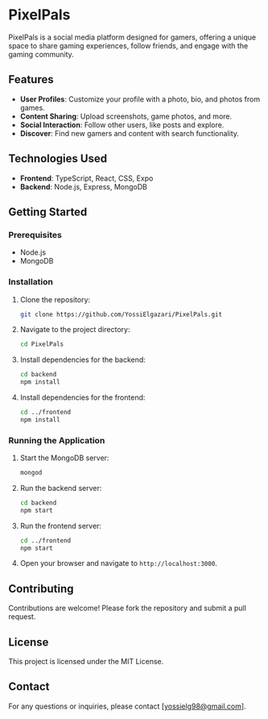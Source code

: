 # PixelPals

PixelPals is a social media platform designed for gamers, offering a unique space to share gaming experiences, follow friends, and engage with the gaming community.

## Features

- **User Profiles**: Customize your profile with a photo, bio, and photos from games.
- **Content Sharing**: Upload screenshots, game photos, and more.
- **Social Interaction**: Follow other users, like posts and explore.
- **Discover**: Find new gamers and content with search functionality.

## Technologies Used

- **Frontend**: TypeScript, React, CSS, Expo
- **Backend**: Node.js, Express, MongoDB

## Getting Started

### Prerequisites

- Node.js
- MongoDB

### Installation

1. Clone the repository:
   ```bash
   git clone https://github.com/YossiElgazari/PixelPals.git
   ```
2. Navigate to the project directory:
   ```bash
   cd PixelPals
   ```
3. Install dependencies for the backend:
   ```bash
   cd backend
   npm install
   ```
4. Install dependencies for the frontend:
   ```bash
   cd ../frontend
   npm install
   ```

### Running the Application

1. Start the MongoDB server:
   ```bash
   mongod
   ```
2. Run the backend server:
   ```bash
   cd backend
   npm start
   ```
3. Run the frontend server:
   ```bash
   cd ../frontend
   npm start
   ```
4. Open your browser and navigate to `http://localhost:3000`.

## Contributing

Contributions are welcome! Please fork the repository and submit a pull request.

## License

This project is licensed under the MIT License.

## Contact

For any questions or inquiries, please contact [yossielg98@gmail.com].
